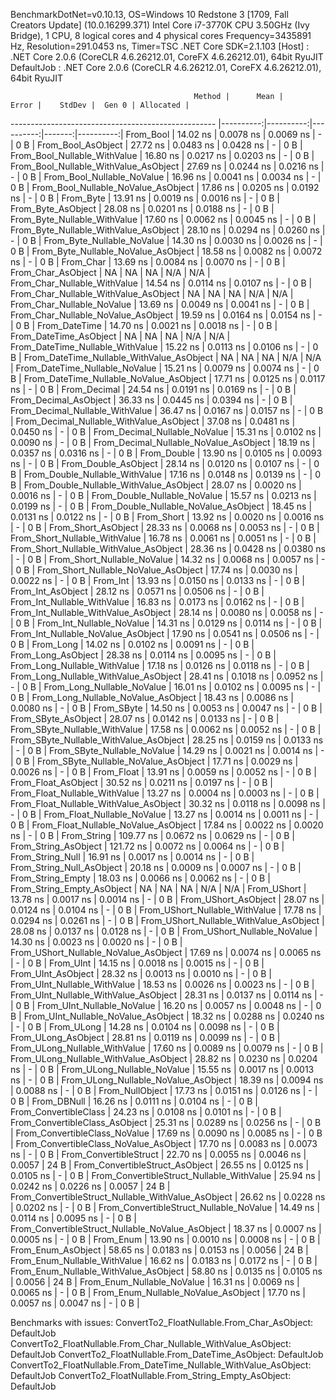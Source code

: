 
BenchmarkDotNet=v0.10.13, OS=Windows 10 Redstone 3 [1709, Fall Creators Update] (10.0.16299.371)
Intel Core i7-3770K CPU 3.50GHz (Ivy Bridge), 1 CPU, 8 logical cores and 4 physical cores
Frequency=3435891 Hz, Resolution=291.0453 ns, Timer=TSC
.NET Core SDK=2.1.103
  [Host]     : .NET Core 2.0.6 (CoreCLR 4.6.26212.01, CoreFX 4.6.26212.01), 64bit RyuJIT
  DefaultJob : .NET Core 2.0.6 (CoreCLR 4.6.26212.01, CoreFX 4.6.26212.01), 64bit RyuJIT


                                             Method |      Mean |     Error |    StdDev |  Gen 0 | Allocated |
--------------------------------------------------- |----------:|----------:|----------:|-------:|----------:|
                                          From_Bool |  14.02 ns | 0.0078 ns | 0.0069 ns |      - |       0 B |
                                 From_Bool_AsObject |  27.72 ns | 0.0483 ns | 0.0428 ns |      - |       0 B |
                       From_Bool_Nullable_WithValue |  16.80 ns | 0.0217 ns | 0.0203 ns |      - |       0 B |
              From_Bool_Nullable_WithValue_AsObject |  27.69 ns | 0.0244 ns | 0.0216 ns |      - |       0 B |
                         From_Bool_Nullable_NoValue |  16.96 ns | 0.0041 ns | 0.0034 ns |      - |       0 B |
                From_Bool_Nullable_NoValue_AsObject |  17.86 ns | 0.0205 ns | 0.0192 ns |      - |       0 B |
                                          From_Byte |  13.91 ns | 0.0019 ns | 0.0016 ns |      - |       0 B |
                                 From_Byte_AsObject |  28.08 ns | 0.0201 ns | 0.0188 ns |      - |       0 B |
                       From_Byte_Nullable_WithValue |  17.60 ns | 0.0062 ns | 0.0045 ns |      - |       0 B |
              From_Byte_Nullable_WithValue_AsObject |  28.10 ns | 0.0294 ns | 0.0260 ns |      - |       0 B |
                         From_Byte_Nullable_NoValue |  14.30 ns | 0.0030 ns | 0.0026 ns |      - |       0 B |
                From_Byte_Nullable_NoValue_AsObject |  18.58 ns | 0.0082 ns | 0.0072 ns |      - |       0 B |
                                          From_Char |  13.69 ns | 0.0084 ns | 0.0070 ns |      - |       0 B |
                                 From_Char_AsObject |        NA |        NA |        NA |    N/A |       N/A |
                       From_Char_Nullable_WithValue |  14.54 ns | 0.0114 ns | 0.0107 ns |      - |       0 B |
              From_Char_Nullable_WithValue_AsObject |        NA |        NA |        NA |    N/A |       N/A |
                         From_Char_Nullable_NoValue |  13.69 ns | 0.0049 ns | 0.0041 ns |      - |       0 B |
                From_Char_Nullable_NoValue_AsObject |  19.59 ns | 0.0164 ns | 0.0154 ns |      - |       0 B |
                                      From_DateTime |  14.70 ns | 0.0021 ns | 0.0018 ns |      - |       0 B |
                             From_DateTime_AsObject |        NA |        NA |        NA |    N/A |       N/A |
                   From_DateTime_Nullable_WithValue |  15.22 ns | 0.0113 ns | 0.0106 ns |      - |       0 B |
          From_DateTime_Nullable_WithValue_AsObject |        NA |        NA |        NA |    N/A |       N/A |
                     From_DateTime_Nullable_NoValue |  15.21 ns | 0.0079 ns | 0.0074 ns |      - |       0 B |
            From_DateTime_Nullable_NoValue_AsObject |  17.71 ns | 0.0125 ns | 0.0117 ns |      - |       0 B |
                                       From_Decimal |  24.54 ns | 0.0191 ns | 0.0169 ns |      - |       0 B |
                              From_Decimal_AsObject |  36.33 ns | 0.0445 ns | 0.0394 ns |      - |       0 B |
                    From_Decimal_Nullable_WithValue |  36.47 ns | 0.0167 ns | 0.0157 ns |      - |       0 B |
           From_Decimal_Nullable_WithValue_AsObject |  37.08 ns | 0.0481 ns | 0.0450 ns |      - |       0 B |
                      From_Decimal_Nullable_NoValue |  15.31 ns | 0.0102 ns | 0.0090 ns |      - |       0 B |
             From_Decimal_Nullable_NoValue_AsObject |  18.19 ns | 0.0357 ns | 0.0316 ns |      - |       0 B |
                                        From_Double |  13.90 ns | 0.0105 ns | 0.0093 ns |      - |       0 B |
                               From_Double_AsObject |  28.14 ns | 0.0120 ns | 0.0107 ns |      - |       0 B |
                     From_Double_Nullable_WithValue |  17.16 ns | 0.0148 ns | 0.0139 ns |      - |       0 B |
            From_Double_Nullable_WithValue_AsObject |  28.07 ns | 0.0020 ns | 0.0016 ns |      - |       0 B |
                       From_Double_Nullable_NoValue |  15.57 ns | 0.0213 ns | 0.0199 ns |      - |       0 B |
              From_Double_Nullable_NoValue_AsObject |  18.45 ns | 0.0131 ns | 0.0122 ns |      - |       0 B |
                                         From_Short |  13.92 ns | 0.0020 ns | 0.0016 ns |      - |       0 B |
                                From_Short_AsObject |  28.33 ns | 0.0068 ns | 0.0053 ns |      - |       0 B |
                      From_Short_Nullable_WithValue |  16.78 ns | 0.0061 ns | 0.0051 ns |      - |       0 B |
             From_Short_Nullable_WithValue_AsObject |  28.36 ns | 0.0428 ns | 0.0380 ns |      - |       0 B |
                        From_Short_Nullable_NoValue |  14.32 ns | 0.0068 ns | 0.0057 ns |      - |       0 B |
               From_Short_Nullable_NoValue_AsObject |  17.74 ns | 0.0030 ns | 0.0022 ns |      - |       0 B |
                                           From_Int |  13.93 ns | 0.0150 ns | 0.0133 ns |      - |       0 B |
                                  From_Int_AsObject |  28.12 ns | 0.0571 ns | 0.0506 ns |      - |       0 B |
                        From_Int_Nullable_WithValue |  16.83 ns | 0.0173 ns | 0.0162 ns |      - |       0 B |
               From_Int_Nullable_WithValue_AsObject |  28.14 ns | 0.0080 ns | 0.0058 ns |      - |       0 B |
                          From_Int_Nullable_NoValue |  14.31 ns | 0.0129 ns | 0.0114 ns |      - |       0 B |
                 From_Int_Nullable_NoValue_AsObject |  17.90 ns | 0.0541 ns | 0.0506 ns |      - |       0 B |
                                          From_Long |  14.02 ns | 0.0102 ns | 0.0091 ns |      - |       0 B |
                                 From_Long_AsObject |  28.38 ns | 0.0114 ns | 0.0095 ns |      - |       0 B |
                       From_Long_Nullable_WithValue |  17.18 ns | 0.0126 ns | 0.0118 ns |      - |       0 B |
              From_Long_Nullable_WithValue_AsObject |  28.41 ns | 0.1018 ns | 0.0952 ns |      - |       0 B |
                         From_Long_Nullable_NoValue |  16.01 ns | 0.0102 ns | 0.0095 ns |      - |       0 B |
                From_Long_Nullable_NoValue_AsObject |  18.43 ns | 0.0086 ns | 0.0080 ns |      - |       0 B |
                                         From_SByte |  14.50 ns | 0.0053 ns | 0.0047 ns |      - |       0 B |
                                From_SByte_AsObject |  28.07 ns | 0.0142 ns | 0.0133 ns |      - |       0 B |
                      From_SByte_Nullable_WithValue |  17.58 ns | 0.0062 ns | 0.0052 ns |      - |       0 B |
             From_SByte_Nullable_WithValue_AsObject |  28.25 ns | 0.0159 ns | 0.0133 ns |      - |       0 B |
                        From_SByte_Nullable_NoValue |  14.29 ns | 0.0021 ns | 0.0014 ns |      - |       0 B |
               From_SByte_Nullable_NoValue_AsObject |  17.71 ns | 0.0029 ns | 0.0026 ns |      - |       0 B |
                                         From_Float |  13.91 ns | 0.0059 ns | 0.0052 ns |      - |       0 B |
                                From_Float_AsObject |  30.52 ns | 0.0211 ns | 0.0197 ns |      - |       0 B |
                      From_Float_Nullable_WithValue |  13.27 ns | 0.0004 ns | 0.0003 ns |      - |       0 B |
             From_Float_Nullable_WithValue_AsObject |  30.32 ns | 0.0118 ns | 0.0098 ns |      - |       0 B |
                        From_Float_Nullable_NoValue |  13.27 ns | 0.0014 ns | 0.0011 ns |      - |       0 B |
               From_Float_Nullable_NoValue_AsObject |  17.84 ns | 0.0022 ns | 0.0020 ns |      - |       0 B |
                                        From_String | 109.77 ns | 0.0672 ns | 0.0629 ns |      - |       0 B |
                               From_String_AsObject | 121.72 ns | 0.0072 ns | 0.0064 ns |      - |       0 B |
                                   From_String_Null |  16.91 ns | 0.0017 ns | 0.0014 ns |      - |       0 B |
                          From_String_Null_AsObject |  20.18 ns | 0.0009 ns | 0.0007 ns |      - |       0 B |
                                  From_String_Empty |  18.03 ns | 0.0066 ns | 0.0062 ns |      - |       0 B |
                         From_String_Empty_AsObject |        NA |        NA |        NA |    N/A |       N/A |
                                        From_UShort |  13.78 ns | 0.0017 ns | 0.0014 ns |      - |       0 B |
                               From_UShort_AsObject |  28.07 ns | 0.0124 ns | 0.0104 ns |      - |       0 B |
                     From_UShort_Nullable_WithValue |  17.78 ns | 0.0294 ns | 0.0261 ns |      - |       0 B |
            From_UShort_Nullable_WithValue_AsObject |  28.08 ns | 0.0137 ns | 0.0128 ns |      - |       0 B |
                       From_UShort_Nullable_NoValue |  14.30 ns | 0.0023 ns | 0.0020 ns |      - |       0 B |
              From_UShort_Nullable_NoValue_AsObject |  17.69 ns | 0.0074 ns | 0.0065 ns |      - |       0 B |
                                          From_UInt |  14.15 ns | 0.0018 ns | 0.0015 ns |      - |       0 B |
                                 From_UInt_AsObject |  28.32 ns | 0.0013 ns | 0.0010 ns |      - |       0 B |
                       From_UInt_Nullable_WithValue |  18.53 ns | 0.0026 ns | 0.0023 ns |      - |       0 B |
              From_UInt_Nullable_WithValue_AsObject |  28.31 ns | 0.0137 ns | 0.0114 ns |      - |       0 B |
                         From_UInt_Nullable_NoValue |  16.20 ns | 0.0057 ns | 0.0048 ns |      - |       0 B |
                From_UInt_Nullable_NoValue_AsObject |  18.32 ns | 0.0288 ns | 0.0240 ns |      - |       0 B |
                                         From_ULong |  14.28 ns | 0.0104 ns | 0.0098 ns |      - |       0 B |
                                From_ULong_AsObject |  28.81 ns | 0.0119 ns | 0.0099 ns |      - |       0 B |
                      From_ULong_Nullable_WithValue |  17.60 ns | 0.0089 ns | 0.0079 ns |      - |       0 B |
             From_ULong_Nullable_WithValue_AsObject |  28.82 ns | 0.0230 ns | 0.0204 ns |      - |       0 B |
                        From_ULong_Nullable_NoValue |  15.55 ns | 0.0017 ns | 0.0013 ns |      - |       0 B |
               From_ULong_Nullable_NoValue_AsObject |  18.39 ns | 0.0094 ns | 0.0088 ns |      - |       0 B |
                                    From_NullObject |  17.73 ns | 0.0151 ns | 0.0126 ns |      - |       0 B |
                                        From_DBNull |  16.26 ns | 0.0111 ns | 0.0104 ns |      - |       0 B |
                              From_ConvertibleClass |  24.23 ns | 0.0108 ns | 0.0101 ns |      - |       0 B |
                     From_ConvertibleClass_AsObject |  25.31 ns | 0.0289 ns | 0.0256 ns |      - |       0 B |
                      From_ConvertibleClass_NoValue |  17.69 ns | 0.0090 ns | 0.0085 ns |      - |       0 B |
             From_ConvertibleClass_NoValue_AsObject |  17.70 ns | 0.0083 ns | 0.0073 ns |      - |       0 B |
                             From_ConvertibleStruct |  22.70 ns | 0.0055 ns | 0.0046 ns | 0.0057 |      24 B |
                    From_ConvertibleStruct_AsObject |  26.55 ns | 0.0125 ns | 0.0105 ns |      - |       0 B |
          From_ConvertibleStruct_Nullable_WithValue |  25.94 ns | 0.0242 ns | 0.0226 ns | 0.0057 |      24 B |
 From_ConvertibleStruct_Nullable_WithValue_AsObject |  26.62 ns | 0.0228 ns | 0.0202 ns |      - |       0 B |
            From_ConvertibleStruct_Nullable_NoValue |  14.49 ns | 0.0114 ns | 0.0095 ns |      - |       0 B |
   From_ConvertibleStruct_Nullable_NoValue_AsObject |  18.37 ns | 0.0007 ns | 0.0005 ns |      - |       0 B |
                                          From_Enum |  13.90 ns | 0.0010 ns | 0.0008 ns |      - |       0 B |
                                 From_Enum_AsObject |  58.65 ns | 0.0183 ns | 0.0153 ns | 0.0056 |      24 B |
                       From_Enum_Nullable_WithValue |  16.62 ns | 0.0183 ns | 0.0172 ns |      - |       0 B |
              From_Enum_Nullable_WithValue_AsObject |  58.80 ns | 0.0135 ns | 0.0105 ns | 0.0056 |      24 B |
                         From_Enum_Nullable_NoValue |  16.31 ns | 0.0069 ns | 0.0065 ns |      - |       0 B |
                From_Enum_Nullable_NoValue_AsObject |  17.70 ns | 0.0057 ns | 0.0047 ns |      - |       0 B |

Benchmarks with issues:
  ConvertTo2_FloatNullable.From_Char_AsObject: DefaultJob
  ConvertTo2_FloatNullable.From_Char_Nullable_WithValue_AsObject: DefaultJob
  ConvertTo2_FloatNullable.From_DateTime_AsObject: DefaultJob
  ConvertTo2_FloatNullable.From_DateTime_Nullable_WithValue_AsObject: DefaultJob
  ConvertTo2_FloatNullable.From_String_Empty_AsObject: DefaultJob
